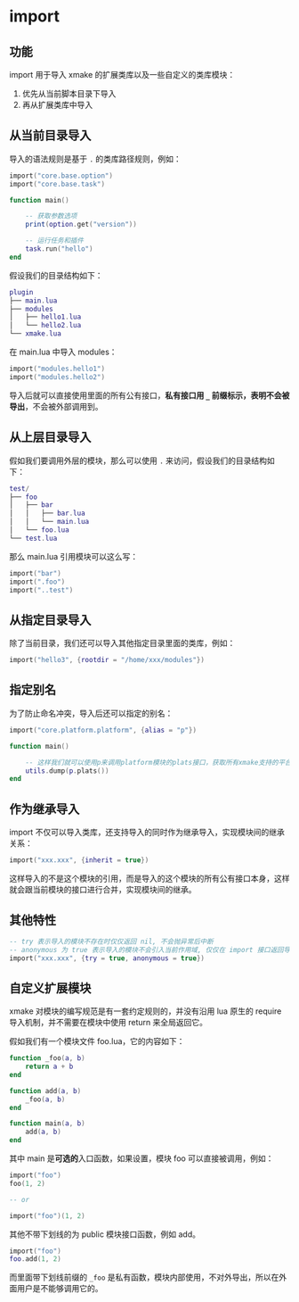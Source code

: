 # import

## 功能

import 用于导入 xmake 的扩展类库以及一些自定义的类库模块：

1. 优先从当前脚本目录下导入
2. 再从扩展类库中导入

## 从当前目录导入

导入的语法规则是基于 `.` 的类库路径规则，例如：

```lua
import("core.base.option")
import("core.base.task")

function main()

    -- 获取参数选项
    print(option.get("version"))

    -- 运行任务和插件
    task.run("hello")
end
```

假设我们的目录结构如下：

```lua
plugin
├── main.lua
├── modules
│   ├── hello1.lua
│   └── hello2.lua
└── xmake.lua
```

在 main.lua 中导入 modules：

```lua
import("modules.hello1")
import("modules.hello2")
```

导入后就可以直接使用里面的所有公有接口，**私有接口用 `_` 前缀标示，表明不会被导出**，不会被外部调用到。

## 从上层目录导入

假如我们要调用外层的模块，那么可以使用 `.` 来访问，假设我们的目录结构如下：

```lua
test/
├── foo
│   ├── bar
│   │   ├── bar.lua
│   │   └── main.lua
│   └── foo.lua
└── test.lua
```

那么 main.lua 引用模块可以这么写：

```lua
import("bar")
import(".foo")
import("..test")
```

## 从指定目录导入

除了当前目录，我们还可以导入其他指定目录里面的类库，例如：

```lua
import("hello3", {rootdir = "/home/xxx/modules"})
```

## 指定别名

为了防止命名冲突，导入后还可以指定的别名：

```lua
import("core.platform.platform", {alias = "p"})

function main()

    -- 这样我们就可以使用p来调用platform模块的plats接口，获取所有xmake支持的平台列表了
    utils.dump(p.plats())
end
```

## 作为继承导入

import 不仅可以导入类库，还支持导入的同时作为继承导入，实现模块间的继承关系：

```lua
import("xxx.xxx", {inherit = true})
```

这样导入的不是这个模块的引用，而是导入的这个模块的所有公有接口本身，这样就会跟当前模块的接口进行合并，实现模块间的继承。

## 其他特性

```lua
-- try 表示导入的模块不存在时仅仅返回 nil, 不会抛异常后中断
-- anonymous 为 true 表示导入的模块不会引入当前作用域, 仅仅在 import 接口返回导入的对象引用
import("xxx.xxx", {try = true, anonymous = true})
```

## 自定义扩展模块

xmake 对模块的编写规范是有一套约定规则的，并没有沿用 lua 原生的 require 导入机制，并不需要在模块中使用 return 来全局返回它。

假如我们有一个模块文件 foo.lua，它的内容如下：

```lua
function _foo(a, b)
    return a + b
end

function add(a, b)
    _foo(a, b)
end

function main(a, b)
    add(a, b)
end
```

其中 main 是**可选的**入口函数，如果设置，模块 foo 可以直接被调用，例如：

```lua
import("foo")
foo(1, 2)

-- or

import("foo")(1, 2)
```

其他不带下划线的为 public 模块接口函数，例如 add。

```lua
import("foo")
foo.add(1, 2)
```

而里面带下划线前缀的 `_foo` 是私有函数，模块内部使用，不对外导出，所以在外面用户是不能够调用它的。
